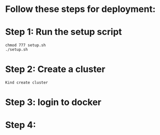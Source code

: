 # Follow these steps for deployment:

# Step 1: Run the setup script

```
chmod 777 setup.sh
./setup.sh
```

# Step 2: Create a cluster

```
Kind create cluster
```

# Step 3: login to docker 

# Step 4: 
